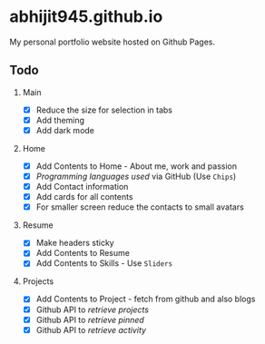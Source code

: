 # abhijit945.github.io

My personal portfolio website hosted on Github Pages.

## Todo

1. Main

   - [x] Reduce the size for selection in tabs
   - [x] Add theming
   - [x] Add dark mode

2. Home

   - [x] Add Contents to Home - About me, work and passion
   - [x] _Programming languages used_ via GitHub (Use `Chips`)
   - [x] Add Contact information
   - [x] Add cards for all contents
   - [x] For smaller screen reduce the contacts to small avatars

3. Resume

   - [x] Make headers sticky
   - [x] Add Contents to Resume
   - [x] Add Contents to Skills - Use `Sliders`

4. Projects

   - [x] Add Contents to Project - fetch from github and also blogs
   - [x] Github API to _retrieve projects_
   - [x] Github API to _retrieve pinned_
   - [x] Github API to _retrieve activity_
